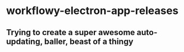 # workflowy-electron-app-releases

## Trying to create a super awesome auto-updating, baller, beast of a thingy
